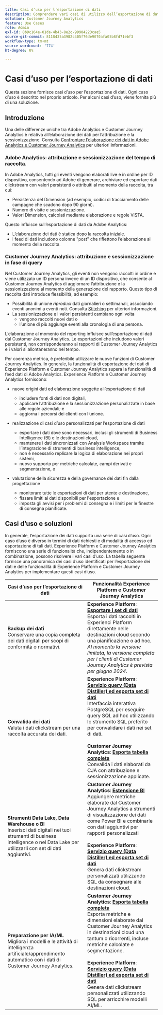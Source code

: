 ```yaml
---
title: Casi d’uso per l’esportazione di dati
description: Comprendere vari casi di utilizzo dell’esportazione di dati per il Customer Journey Analytics
solution: Customer Journey Analytics
feature: Use Cases
role: Admin
exl-id: 8b9c164e-01da-4b43-8e2c-99904223cae5
source-git-commit: 8118435a3982c405f76de9070afa05b8fd71ebf3
workflow-type: tm+mt
source-wordcount: '774'
ht-degree: 0%

---
```


# Casi d’uso per l’esportazione di dati

Questa sezione fornisce casi d’uso per l’esportazione di dati. Ogni caso d’uso è descritto nel proprio articolo. Per alcuni casi d’uso, viene fornita più di una soluzione.

## Introduzione

Una delle differenze uniche tra Adobe Analytics e Customer Journey Analytics è relativa all’elaborazione dei dati per l’attribuzione e la sessionizzazione. Consulta [Confrontare l’elaborazione dei dati in Adobe Analytics e Customer Journey Analytics](/help/getting-started/aa-vs-cja/data-processing-comparisons.md) per ulteriori informazioni.

### Adobe Analytics: attribuzione e sessionizzazione del tempo di raccolta.

In Adobe Analytics, tutti gli eventi vengono elaborati live e in ordine per ID dispositivo, consentendo ad Adobe di generare, archiviare ed esportare dati clickstream con valori persistenti o attribuiti al momento della raccolta, tra cui:

* Persistenza del Dimension (ad esempio, codici di tracciamento delle campagne che scadono dopo 90 giorni).
* Numero di visite e sessionizzazione.
* Valori Dimension, calcolati mediante elaborazione e regole VISTA.

Questo influisce sull’esportazione di dati da Adobe Analytics:

* L’elaborazione dei dati è statica dopo la raccolta iniziale.
* I feed di dati includono colonne &quot;post&quot; che riflettono l’elaborazione al momento della raccolta.


### Customer Journey Analytics: attribuzione e sessionizzazione in fase di query

Nel Customer Journey Analytics, gli eventi non vengono raccolti in ordine e viene utilizzato un ID persona invece di un ID dispositivo, che consente al Customer Journey Analytics di aggiornare l’attribuzione e la sessionizzazione al momento della generazione del rapporto. Questo tipo di raccolta dati introduce flessibilità, ad esempio:

* Possibilità di unione _riproduci_ dati giornalieri o settimanali, associando eventi anonimi a eventi noti. Consulta [Stitching](../../stitching/overview.md) per ulteriori informazioni.
* La sessionizzazione e i valori persistenti cambiano ogni volta
   * vengono raccolti nuovi dati o
   * l’unione di più aggiunge eventi alla cronologia di una persona.

L’elaborazione al momento del reporting influisce sull’esportazione di dati dal Customer Journey Analytics. Le esportazioni che includono valori persistenti, non corrisponderanno ai rapporti di Customer Journey Analytics e i valori si allontaneranno nel tempo.

Per coerenza metrica, è preferibile utilizzare le nuove funzioni di Customer Journey Analytics. In generale, la funzionalità di esportazione dei dati di Experience Platform e Customer Journey Analytics supera la funzionalità di feed dati di Adobe Analytics. Experience Platform e Customer Journey Analytics forniscono:

* nuove origini dati ed elaborazione soggette all’esportazione di dati

   * includere fonti di dati non digitali,
   * applicare l’attribuzione e la sessionizzazione personalizzate in base alle regole aziendali; e
   * aggiorna i percorsi dei clienti con l’unione.

* realizzazione di casi d’uso personalizzati per l’esportazione di dati

   * esportare i dati dove sono necessari, inclusi gli strumenti di Business Intelligence (BI) e le destinazioni cloud,
   * mantenere i dati sincronizzati con Analysis Workspace tramite l’integrazione di strumenti di business intelligence,
   * non è necessario replicare la logica di elaborazione nei propri sistemi,
   * nuovo supporto per metriche calcolate, campi derivati e segmentazione, e

* valutazione della sicurezza e della governance dei dati fin dalla progettazione

   * monitorare tutte le esportazioni di dati per utente e destinazione,
   * fissare limiti ai dati disponibili per l&#39;esportazione e
   * imposta gli avvisi per i problemi di consegna e i limiti per le finestre di consegna pianificate.


## Casi d’uso e soluzioni

In generale, l’esportazione dei dati supporta una serie di casi d’uso. Ogni caso d’uso è diverso in termini di dati richiesti e di modalità di accesso ed esportazione di tali dati. Experience Platform e Customer Journey Analytics forniscono una serie di funzionalità che, indipendentemente o in combinazione, possono risolvere i vari casi d’uso. La tabella seguente fornisce una panoramica dei casi d’uso identificati per l’esportazione dei dati e delle funzionalità di Experience Platform e Customer Journey Analytics per implementare questi casi d’uso.

| Casi d’uso per l’esportazione di dati | Funzionalità Experience Platform e Customer Journey Analytics |
|---|---|
| **Backup dei dati**<br/> Conservare una copia completa dei dati digitali per scopi di conformità o normativi. | **Experience Platform**: [**Esportare i set di dati**](export-datasets.md)<br/> Esporta i dati raccolti in Experienci Platform direttamente nelle destinazioni cloud secondo una pianificazione o ad hoc.<br/>*Al momento la versione limitata, la versione completa per i clienti di Customer Journey Analytics è prevista per giugno 2024.* |
| **Convalida dei dati**<br/> Valuta i dati clickstream per una raccolta accurata dei dati. | **Experience Platform**: [**Servizio query (Data Distiller) ed esporta set di dati**](queryservice-export-datasets.md)<br/> Interfaccia interattiva PostgreSQL per eseguire query SQL ad hoc utilizzando lo strumento SQL preferito per convalidare i dati nei set di dati.<br/><br/>**Customer Journey Analytics**: [**Esporta tabella completa**](export-full-table.md)<br/> Convalida i dati elaborati da CJA con attribuzione e sessionizzazione applicate. |
| **Strumenti Data Lake, Data Warehouse o BI**<br/> Inserisci dati digitali nei tuoi strumenti di business intelligence o nel Data Lake per utilizzarli con set di dati aggiuntivi. | **Customer Journey Analytics**: [**Estensione BI**](bi-extension.md)<br/> Aggiungere metriche elaborate dal Customer Journey Analytics a strumenti di visualizzazione dei dati come Power BI e combinarle con dati aggiuntivi per rapporti personalizzati <br/><br/>**Experience Platform**: [**Servizio query (Data Distiller) ed esporta set di dati**](queryservice-export-datasets.md)<br> Genera dati clickstream personalizzati utilizzando SQL da consegnare alle destinazioni cloud. |
| **Preparazione per IA/ML**<br/> Migliora i modelli e le attività di intelligenza artificiale/apprendimento automatico con i dati di Customer Journey Analytics. | **Customer Journey Analytics**: [**Esporta tabella completa**](export-full-table.md)<br/> Esporta metriche e dimensioni elaborate dal Customer Journey Analytics in destinazioni cloud una tantum o ricorrenti, incluse metriche calcolate e segmentazione.<br/><br/>**Experience Platform**: [**Servizio query (Data Distiller) ed esporta set di dati**](queryservice-export-datasets.md)<br/> Genera dati clickstream personalizzati utilizzando SQL per arricchire modelli AI/ML. |
